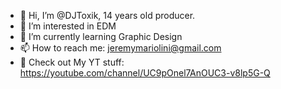 - 👋 Hi, I’m @DJToxik, 14 years old producer.
- 👀 I’m interested in EDM
- 🌱 I’m currently learning Graphic Design
- 📫 How to reach me: jeremymariolini@gmail.com 
- 🎵 Check out My YT stuff: https://youtube.com/channel/UC9pOnel7AnOUC3-v8lp5G-Q
<!---
DJToxik/DJToxik is a ✨ special ✨ repository because its `README.md` (this file) appears on your GitHub profile.
You can click the Preview link to take a look at your changes.
--->
